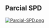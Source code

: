 ## Parcial SPD

[![Parcial-SPD.png](https://i.postimg.cc/bYbTYjHK/Parcial-SPD.png)](https://postimg.cc/jCxNvm1X)
